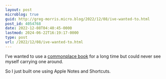 ```yaml
---
layout: post
microblog: true
guid: http://greg-morris.micro.blog/2022/12/08/ive-wanted-to.html
post_id: 4054768
date: 2022-12-08T04:40:45-0000
lastmod: 2024-06-22T16:19:17-0000
type: post
url: /2022/12/08/ive-wanted-to.html
---
```

I’ve wanted to use a [commonplace book](https://en.wikipedia.org/wiki/Commonplace_book) for a long time but could never see myself carrying one around. 

So I just built one using Apple Notes and Shortcuts. 
